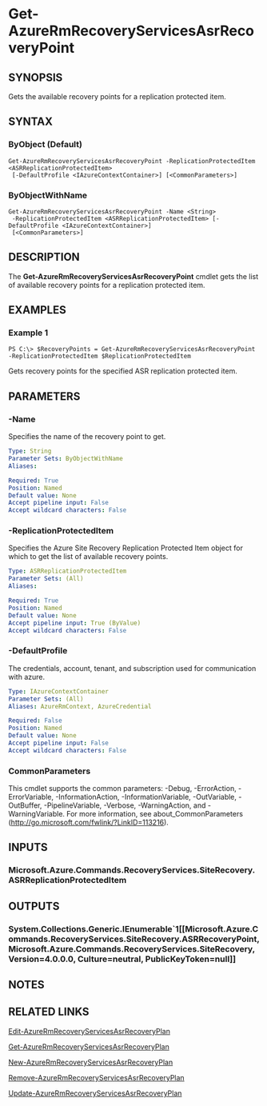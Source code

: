 ﻿---
external help file: Microsoft.Azure.Commands.RecoveryServices.SiteRecovery.dll-Help.xml
Module Name: AzureRM.RecoveryServices.SiteRecovery
online help: https://docs.microsoft.com/en-us/powershell/module/azurerm.recoveryservices.siterecovery/get-azurermrecoveryservicesasrrecoverypoint
schema: 2.0.0
---

# Get-AzureRmRecoveryServicesAsrRecoveryPoint

## SYNOPSIS
Gets the available recovery points for a replication protected item.

## SYNTAX

### ByObject (Default)
```
Get-AzureRmRecoveryServicesAsrRecoveryPoint -ReplicationProtectedItem <ASRReplicationProtectedItem>
 [-DefaultProfile <IAzureContextContainer>] [<CommonParameters>]
```

### ByObjectWithName
```
Get-AzureRmRecoveryServicesAsrRecoveryPoint -Name <String>
 -ReplicationProtectedItem <ASRReplicationProtectedItem> [-DefaultProfile <IAzureContextContainer>]
 [<CommonParameters>]
```

## DESCRIPTION
The **Get-AzureRmRecoveryServicesAsrRecoveryPoint** cmdlet gets the list of available recovery points for a replication protected item.

## EXAMPLES

### Example 1
```
PS C:\> $RecoveryPoints = Get-AzureRmRecoveryServicesAsrRecoveryPoint -ReplicationProtectedItem $ReplicationProtectedItem
```

Gets recovery points for the specified ASR replication protected item.

## PARAMETERS

### -Name
Specifies the name of the recovery point to get.

```yaml
Type: String
Parameter Sets: ByObjectWithName
Aliases: 

Required: True
Position: Named
Default value: None
Accept pipeline input: False
Accept wildcard characters: False
```

### -ReplicationProtectedItem
Specifies the Azure Site Recovery Replication Protected Item object for which to get the list of available recovery points.

```yaml
Type: ASRReplicationProtectedItem
Parameter Sets: (All)
Aliases: 

Required: True
Position: Named
Default value: None
Accept pipeline input: True (ByValue)
Accept wildcard characters: False
```

### -DefaultProfile
The credentials, account, tenant, and subscription used for communication with azure.

```yaml
Type: IAzureContextContainer
Parameter Sets: (All)
Aliases: AzureRmContext, AzureCredential

Required: False
Position: Named
Default value: None
Accept pipeline input: False
Accept wildcard characters: False
```

### CommonParameters
This cmdlet supports the common parameters: -Debug, -ErrorAction, -ErrorVariable, -InformationAction, -InformationVariable, -OutVariable, -OutBuffer, -PipelineVariable, -Verbose, -WarningAction, and -WarningVariable. For more information, see about_CommonParameters (http://go.microsoft.com/fwlink/?LinkID=113216).

## INPUTS

### Microsoft.Azure.Commands.RecoveryServices.SiteRecovery.ASRReplicationProtectedItem

## OUTPUTS

### System.Collections.Generic.IEnumerable`1[[Microsoft.Azure.Commands.RecoveryServices.SiteRecovery.ASRRecoveryPoint, Microsoft.Azure.Commands.RecoveryServices.SiteRecovery, Version=4.0.0.0, Culture=neutral, PublicKeyToken=null]]

## NOTES

## RELATED LINKS

[Edit-AzureRmRecoveryServicesAsrRecoveryPlan](./Edit-AzureRmRecoveryServicesAsrRecoveryPlan.md)

[Get-AzureRmRecoveryServicesAsrRecoveryPlan](./Get-AzureRmRecoveryServicesAsrRecoveryPlan.md)

[New-AzureRmRecoveryServicesAsrRecoveryPlan](./New-AzureRmRecoveryServicesAsrRecoveryPlan.md)

[Remove-AzureRmRecoveryServicesAsrRecoveryPlan](./Remove-AzureRmRecoveryServicesAsrRecoveryPlan.md)

[Update-AzureRmRecoveryServicesAsrRecoveryPlan](./Update-AzureRmRecoveryServicesAsrRecoveryPlan.md)

